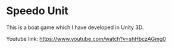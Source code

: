 # Speedo Unit
This is a boat game which I have developed in Unity 3D.

Youtube link: https://www.youtube.com/watch?v=shHbczAGmg0
